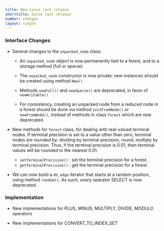 ```yaml
---
title: New since last release
shorttitle: Since last release
number: changes
layout: single
---
```


### Interface Changes

* Several changes to the ```unpacked_node``` class:

    * An ```unpacked_node``` object is now permanently tied to
        a forest, and to a storage method (full or sparse).

    * The ```unpacked_node``` constructor is now private;
        new instances should be created using method ```New()```

    * Methods ```newFull()``` and ```newSparse()``` are deprecated,
        in favor of ```newWritable()```

    * For consistency, creating an unpacked node from a reduced
        node in a forest should be done via method ```initFromNode()```
        or ```newFromNode()```, instead of methods in class ```forest```
        which are now deprecated.

* New methods for ```forest``` class, for dealing with real-valued
  terminal nodes.
  If terminal precision is set to a value other than zero,
  terminal nodes are rounded by: dividing by terminal precision,
  round, multiply by terminal precision.
  Thus, if the terminal precision is 0.01, then terminal values
  will be rounded to the nearest 0.01.

    * ```setTerminalPrecision()``` : set the terminal precision for a forest.
    * ```getTerminalPrecision()``` : get the terminal precision for a forest.


* We can now build a ``dd_edge`` iterator that starts at a random
  position, using method ```random()```.
  As such, unary operator SELECT is now deprecated.


### Implementation

* New implementations for PLUS, MINUS, MULTIPLY, DIVIDE, MODULO operators

* New implementations for CONVERT_TO_INDEX_SET
